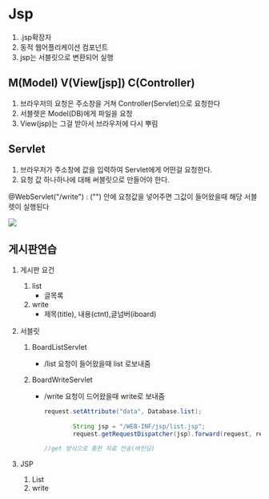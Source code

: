# Jsp

1. .jsp확장자
2. 동적 웹어플리케이션 컴포넌트 
3. jsp는 서블릿으로 변환되어 실행



## M(Model) V(View[jsp]) C(Controller)

1. 브라우저의 요청은 주소창을 거쳐 Controller(Servlet)으로 요청한다
2. 서블렛은 Model(DB)에게 파일을 요청
3. View(jsp)는 그걸 받아서 브라우저에 다시 뿌림



## Servlet

1. 브라우저가 주소창에 값을 입력하여 Servlet에게 어떤걸 요청한다.
2. 요청 값 하나하나에 대해 써블릿으로 만들어야 한다.

@WebServlet("/write")  : ("") 안에 요청값을 넣어주면 그값이 들어왔을때 해당 서블렛이 실행된다

<img src ="C:\Users\heck_\Desktop\Spring\Til/1.png"/>

## 게시판연습

1. 게시판 요건

   1. list
      * 글목록
   2. write
      * 제목(title), 내용(ctnt),글넘버(iboard)

2. 서블릿

   1. BoardListServlet

      * /list 요청이 들어왔을때 list 로보내줌

   2. BoardWriteServlet

      * /write 요청이 드어왔을때 write로 보내줌

        ```java
        request.setAttribute("data", Database.list);
        		
        		String jsp = "/WEB-INF/jsp/list.jsp";		
        		request.getRequestDispatcher(jsp).forward(request, response);
        
        //get 방식으로 통한 자료 전송(바인딩)
        ```

        

3. JSP

   1. List
   2. write

